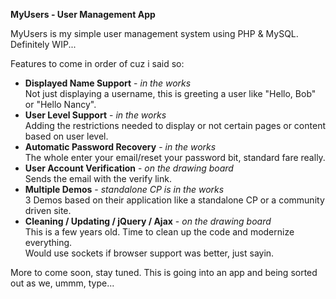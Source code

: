 __MyUsers - User Management App__

MyUsers is my simple user management system using PHP & MySQL. Definitely WIP...

Features to come in order of cuz i said so:

- __Displayed Name Support__ - _in the works_<br>Not just displaying a username, this is greeting a user like "Hello, Bob" or "Hello Nancy".
- __User Level Support__ - _in the works_<br>Adding the restrictions needed to display or not certain pages or content based on user level.
- __Automatic Password Recovery__ - _in the works_<br>The whole enter your email/reset your password bit, standard fare really.
- __User Account Verification__ - _on the drawing board_<br>Sends the email with the verify link.
- __Multiple Demos__ - _standalone CP is in the works_<br>3 Demos based on their application like a standalone CP or a community driven site.
- __Cleaning / Updating / jQuery / Ajax__ - _on the drawing board_<br>This is a few years old. Time to clean up the code and modernize everything.<br>Would use sockets if browser support was better, just sayin.

More to come soon, stay tuned. This is going into an app and being sorted out as we, ummm, type...

